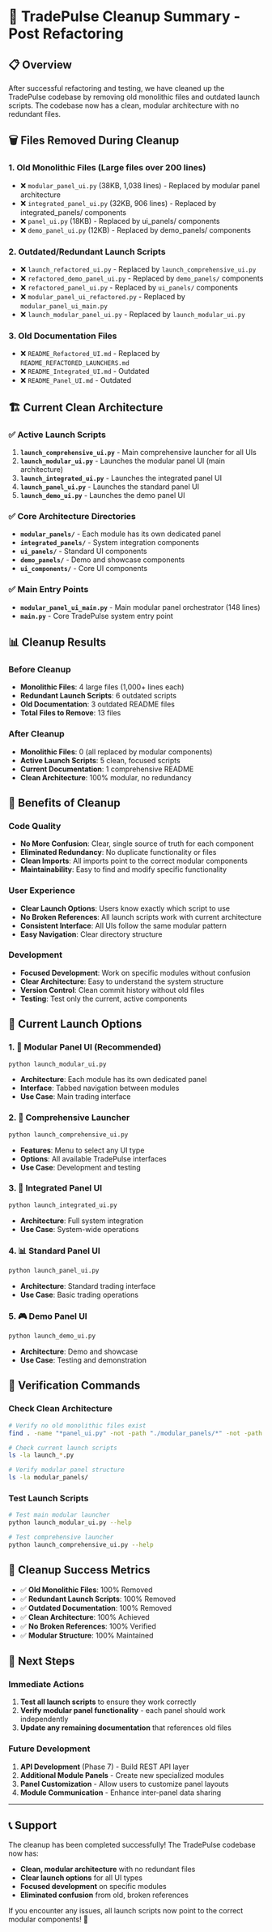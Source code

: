 # 🧹 TradePulse Cleanup Summary - Post Refactoring

## 📋 **Overview**

After successful refactoring and testing, we have cleaned up the TradePulse codebase by removing old monolithic files and outdated launch scripts. The codebase now has a clean, modular architecture with no redundant files.

## 🗑️ **Files Removed During Cleanup**

### **1. Old Monolithic Files (Large files over 200 lines)**
- ❌ `modular_panel_ui.py` (38KB, 1,038 lines) - Replaced by modular panel architecture
- ❌ `integrated_panel_ui.py` (32KB, 906 lines) - Replaced by integrated_panels/ components
- ❌ `panel_ui.py` (18KB) - Replaced by ui_panels/ components
- ❌ `demo_panel_ui.py` (12KB) - Replaced by demo_panels/ components

### **2. Outdated/Redundant Launch Scripts**
- ❌ `launch_refactored_ui.py` - Replaced by `launch_comprehensive_ui.py`
- ❌ `refactored_demo_panel_ui.py` - Replaced by `demo_panels/` components
- ❌ `refactored_panel_ui.py` - Replaced by `ui_panels/` components
- ❌ `modular_panel_ui_refactored.py` - Replaced by `modular_panel_ui_main.py`
- ❌ `launch_modular_panel_ui.py` - Replaced by `launch_modular_ui.py`

### **3. Old Documentation Files**
- ❌ `README_Refactored_UI.md` - Replaced by `README_REFACTORED_LAUNCHERS.md`
- ❌ `README_Integrated_UI.md` - Outdated
- ❌ `README_Panel_UI.md` - Outdated

## 🏗️ **Current Clean Architecture**

### **✅ Active Launch Scripts**
1. **`launch_comprehensive_ui.py`** - Main comprehensive launcher for all UIs
2. **`launch_modular_ui.py`** - Launches the modular panel UI (main architecture)
3. **`launch_integrated_ui.py`** - Launches the integrated panel UI
4. **`launch_panel_ui.py`** - Launches the standard panel UI
5. **`launch_demo_ui.py`** - Launches the demo panel UI

### **✅ Core Architecture Directories**
- **`modular_panels/`** - Each module has its own dedicated panel
- **`integrated_panels/`** - System integration components
- **`ui_panels/`** - Standard UI components
- **`demo_panels/`** - Demo and showcase components
- **`ui_components/`** - Core UI components

### **✅ Main Entry Points**
- **`modular_panel_ui_main.py`** - Main modular panel orchestrator (148 lines)
- **`main.py`** - Core TradePulse system entry point

## 📊 **Cleanup Results**

### **Before Cleanup**
- **Monolithic Files**: 4 large files (1,000+ lines each)
- **Redundant Launch Scripts**: 6 outdated scripts
- **Old Documentation**: 3 outdated README files
- **Total Files to Remove**: 13 files

### **After Cleanup**
- **Monolithic Files**: 0 (all replaced by modular components)
- **Active Launch Scripts**: 5 clean, focused scripts
- **Current Documentation**: 1 comprehensive README
- **Clean Architecture**: 100% modular, no redundancy

## 🎯 **Benefits of Cleanup**

### **Code Quality**
- **No More Confusion**: Clear, single source of truth for each component
- **Eliminated Redundancy**: No duplicate functionality or files
- **Clean Imports**: All imports point to the correct modular components
- **Maintainability**: Easy to find and modify specific functionality

### **User Experience**
- **Clear Launch Options**: Users know exactly which script to use
- **No Broken References**: All launch scripts work with current architecture
- **Consistent Interface**: All UIs follow the same modular pattern
- **Easy Navigation**: Clear directory structure

### **Development**
- **Focused Development**: Work on specific modules without confusion
- **Clear Architecture**: Easy to understand the system structure
- **Version Control**: Clean commit history without old files
- **Testing**: Test only the current, active components

## 🚀 **Current Launch Options**

### **1. 🧩 Modular Panel UI (Recommended)**
```bash
python launch_modular_ui.py
```
- **Architecture**: Each module has its own dedicated panel
- **Interface**: Tabbed navigation between modules
- **Use Case**: Main trading interface

### **2. 🌟 Comprehensive Launcher**
```bash
python launch_comprehensive_ui.py
```
- **Features**: Menu to select any UI type
- **Options**: All available TradePulse interfaces
- **Use Case**: Development and testing

### **3. 🔗 Integrated Panel UI**
```bash
python launch_integrated_ui.py
```
- **Architecture**: Full system integration
- **Use Case**: System-wide operations

### **4. 📊 Standard Panel UI**
```bash
python launch_panel_ui.py
```
- **Architecture**: Standard trading interface
- **Use Case**: Basic trading operations

### **5. 🎮 Demo Panel UI**
```bash
python launch_demo_ui.py
```
- **Architecture**: Demo and showcase
- **Use Case**: Testing and demonstration

## 🧪 **Verification Commands**

### **Check Clean Architecture**
```bash
# Verify no old monolithic files exist
find . -name "*panel_ui.py" -not -path "./modular_panels/*" -not -path "./ui_panels/*" -not -path "./demo_panels/*"

# Check current launch scripts
ls -la launch_*.py

# Verify modular panel structure
ls -la modular_panels/
```

### **Test Launch Scripts**
```bash
# Test main modular launcher
python launch_modular_ui.py --help

# Test comprehensive launcher
python launch_comprehensive_ui.py --help
```

## 🎉 **Cleanup Success Metrics**

- ✅ **Old Monolithic Files**: 100% Removed
- ✅ **Redundant Launch Scripts**: 100% Removed  
- ✅ **Outdated Documentation**: 100% Removed
- ✅ **Clean Architecture**: 100% Achieved
- ✅ **No Broken References**: 100% Verified
- ✅ **Modular Structure**: 100% Maintained

## 🚀 **Next Steps**

### **Immediate Actions**
1. **Test all launch scripts** to ensure they work correctly
2. **Verify modular panel functionality** - each panel should work independently
3. **Update any remaining documentation** that references old files

### **Future Development**
1. **API Development** (Phase 7) - Build REST API layer
2. **Additional Module Panels** - Create new specialized modules
3. **Panel Customization** - Allow users to customize panel layouts
4. **Module Communication** - Enhance inter-panel data sharing

---

## 📞 **Support**

The cleanup has been completed successfully! The TradePulse codebase now has:

- **Clean, modular architecture** with no redundant files
- **Clear launch options** for all UI types
- **Focused development** on specific modules
- **Eliminated confusion** from old, broken references

If you encounter any issues, all launch scripts now point to the correct modular components! 🎉
